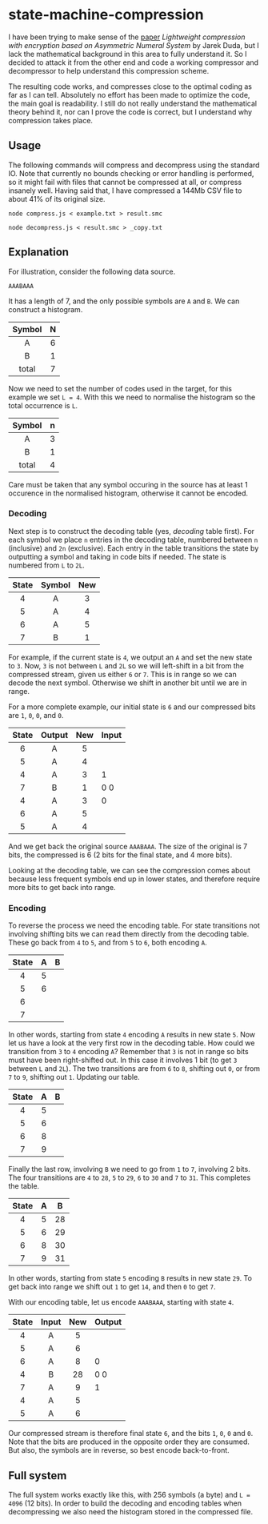 # state-machine-compression

I have been trying to make sense of the [paper][1] *Lightweight compression with encryption based on Asymmetric Numeral System* by Jarek Duda, but I lack the mathematical background in this area to fully understand it. So I decided to attack it from the other end and code a working compressor and decompressor to help understand this compression scheme.

The resulting code works, and compresses close to the optimal coding as far as I can tell. Absolutely no effort has been made to optimize the code, the main goal is readability. I still do not really understand the mathematical theory behind it, nor can I prove the code is correct, but I understand why compression takes place.

## Usage
The following commands will compress and decompress using the standard IO. Note that currently no bounds checking or error handling is performed, so it might fail with files that cannot be compressed at all, or compress insanely well. Having said that, I have compressed a 144Mb CSV file to about 41% of its original size.

```
node compress.js < example.txt > result.smc

node decompress.js < result.smc > _copy.txt
```

## Explanation

For illustration, consider the following data source.
```
AAABAAA
```

It has a length of 7, and the only possible symbols are `A` and `B`. We can construct a histogram.

Symbol | N
:---: | :---:
A | 6
B | 1
total | 7

Now we need to set the number of codes used in the target, for this example we set `L = 4`. With this we need to normalise the histogram so the total occurrence is `L`.

Symbol | n
:---: | :---:
A | 3
B | 1
total | 4

Care must be taken that any symbol occuring in the source has at least 1 occurence in the normalised histogram, otherwise it cannot be encoded.

### Decoding

Next step is to construct the decoding table (yes, *decoding* table first). For each symbol we place `n` entries in the decoding table, numbered between `n` (inclusive) and `2n` (exclusive). Each entry in the table transitions the state by outputting a symbol and taking in code bits if needed. The state is numbered from `L` to `2L`.

State | Symbol | New
:---: | :---: | :---:
4 | A | 3
5 | A | 4
6 | A | 5
7 | B | 1

For example, if the current state is `4`, we output an `A` and set the new state to `3`. Now, `3` is not between `L` and `2L` so we will left-shift in a bit from the compressed stream, given us either `6` or `7`. This is in range so we can decode the next symbol. Otherwise we shift in another bit until we are in range.

For a more complete example, our initial state is `6` and our compressed bits are `1`, `0`, `0`, and `0`.

State | Output | New | Input
:---: | :---: | :---: | :---
6 | A | 5
5 | A | 4
4 | A | 3 | 1
7 | B | 1 | 0 0
4 | A | 3 | 0
6 | A | 5
5 | A | 4

And we get back the original source `AAABAAA`. The size of the original is 7 bits, the compressed is 6 (2 bits for the final state, and 4 more bits).

Looking at the decoding table, we can see the compression comes about because less frequent symbols end up in lower states, and therefore require more bits to get back into range.

### Encoding

To reverse the process we need the encoding table. For state transitions not involving shifting bits we can read them directly from the decoding table. These go back from `4` to `5`, and from `5` to `6`, both encoding `A`.

State | A | B
:---: | :---: | :---:
4 | 5
5 | 6
6 |
7 |

In other words, starting from state `4` encoding `A` results in new state `5`. Now let us have a look at the very first row in the decoding table. How could we transition from `3` to `4` encoding `A`? Remember that `3` is not in range so bits must have been right-shifted out. In this case it involves 1 bit (to get `3` between `L` and `2L`). The two transitions are from `6` to `8`, shifting out `0`, or from `7` to `9`, shifting out `1`. Updating our table.

State | A | B
:---: | :---: | :---:
4 | 5
5 | 6
6 | 8
7 | 9

Finally the last row, involving `B` we need to go from `1` to `7`, involving 2 bits. The four transitions are `4` to `28`, `5` to `29`, `6` to `30` and `7` to `31`. This completes the table.

State | A | B
:---: | :---: | :---:
4 | 5 | 28
5 | 6 | 29
6 | 8 | 30
7 | 9 | 31

In other words, starting from state `5` encoding `B` results in new state `29`. To get back into range we shift out `1` to get `14`, and then `0` to get `7`.

With our encoding table, let us encode `AAABAAA`, starting with state `4`.

State | Input | New | Output
:---: | :---: | :---: | :---
4 | A | 5
5 | A | 6
6 | A | 8 | 0
4 | B | 28 | 0 0
7 | A | 9 | 1
4 | A | 5
5 | A | 6

Our compressed stream is therefore final state `6`, and the bits `1`, `0`, `0` and `0`. Note that the bits are produced in the opposite order they are consumed. But also, the symbols are in reverse, so best encode back-to-front.

## Full system

The full system works exactly like this, with 256 symbols (a byte) and `L = 4096` (12 bits). In order to build the decoding and encoding tables when decompressing we also need the histogram stored in the compressed file.

[1]: https://arxiv.org/pdf/1612.04662.pdf

